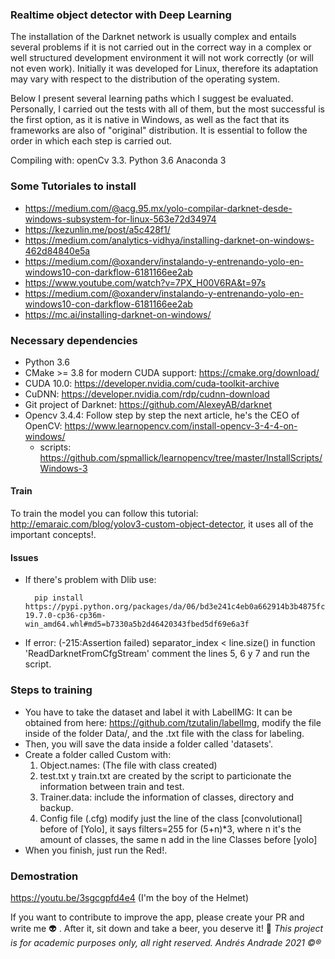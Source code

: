 ### Realtime object detector with Deep Learning

The installation of the Darknet network is usually complex and entails several problems if it is not carried out in the correct way in a complex or well structured development environment it will not work correctly (or will not even work). Initially it was developed for Linux, therefore its adaptation may vary with respect to the distribution of the operating system.

Below I present several learning paths which I suggest be evaluated. Personally, I carried out the tests with all of them, but the most successful is the first option, as it is native in Windows, as well as the fact that its frameworks are also of "original" distribution. It is essential to follow the order in which each step is carried out.

Compiling with:
openCv 3.3.
Python 3.6
Anaconda 3

### Some Tutoriales to install
- https://medium.com/@acg.95.mx/yolo-compilar-darknet-desde-windows-subsystem-for-linux-563e72d34974 
- https://kezunlin.me/post/a5c428f1/
- https://medium.com/analytics-vidhya/installing-darknet-on-windows-462d84840e5a 
- https://medium.com/@oxanderv/instalando-y-entrenando-yolo-en-windows10-con-darkflow-6181166ee2ab 
- https://www.youtube.com/watch?v=7PX_H00V6RA&t=97s 
- https://medium.com/@oxanderv/instalando-y-entrenando-yolo-en-windows10-con-darkflow-6181166ee2ab 
- https://mc.ai/installing-darknet-on-windows/ 


### Necessary dependencies

- Python 3.6
- CMake >= 3.8 for modern CUDA support: https://cmake.org/download/
- CUDA 10.0: https://developer.nvidia.com/cuda-toolkit-archive
- CuDNN: https://developer.nvidia.com/rdp/cudnn-download   
- Git project of Darknet: https://github.com/AlexeyAB/darknet
- Opencv 3.4.4: Follow step by step the next article, he's the CEO of OpenCV: https://www.learnopencv.com/install-opencv-3-4-4-on-windows/
  - scripts: https://github.com/spmallick/learnopencv/tree/master/InstallScripts/Windows-3

#### Train
To train the model you can follow this tutorial: http://emaraic.com/blog/yolov3-custom-object-detector, it uses all of the important concepts!.

#### Issues
- If there's problem with Dlib use:
  ```
    pip install https://pypi.python.org/packages/da/06/bd3e241c4eb0a662914b3b4875fc52dd176a9db0d4a2c915ac2ad8800e9e/dlib-19.7.0-cp36-cp36m-win_amd64.whl#md5=b7330a5b2d46420343fbed5df69e6a3f
  ```

- If error: (-215:Assertion failed) separator_index < line.size() in function 'ReadDarknetFromCfgStream' 
comment the lines 5, 6 y 7 and run the script.

### Steps to training
 - You have to take the dataset and label it with LabelIMG: It can be obtained from here: https://github.com/tzutalin/labelImg, modify the file inside of the folder Data/, and the .txt file with the class for labeling.
 - Then, you will save the data inside a folder called 'datasets'.
 - Create a folder called Custom with:
    1) Object.names: (The file with class created)
    2) test.txt y train.txt are created by the script to particionate the information between train and test.
    3) Trainer.data: include the information of classes, directory and backup.
    4) Config file (.cfg) modify just the line of the class [convolutional] before of [Yolo], it says filters=255 for (5+n)*3, where n it's the amount of classes, the same  n add in the line Classes before [yolo]
 - When you finish, just run the Red!.

### Demostration

https://youtu.be/3sgcgpfd4e4 (I'm the boy of the Helmet)

If you want to contribute to improve the app, please create your PR and write me :alien: . After it, sit down and take a beer, you deserve it! :beers:
*This project is for academic purposes only, all right reserved. Andrés Andrade 2021 :copyright::registered:*

